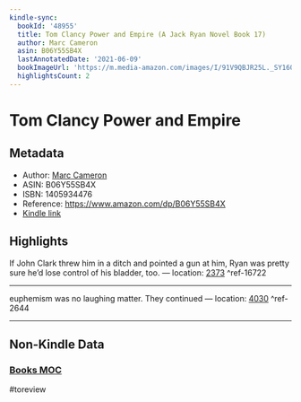```yaml
---
kindle-sync:
  bookId: '48955'
  title: Tom Clancy Power and Empire (A Jack Ryan Novel Book 17)
  author: Marc Cameron
  asin: B06Y55SB4X
  lastAnnotatedDate: '2021-06-09'
  bookImageUrl: 'https://m.media-amazon.com/images/I/91V9QBJR25L._SY160.jpg'
  highlightsCount: 2
---
```

# Tom Clancy Power and Empire
## Metadata
* Author: [Marc Cameron](https://www.amazon.comundefined)
* ASIN: B06Y55SB4X
* ISBN: 1405934476
* Reference: https://www.amazon.com/dp/B06Y55SB4X
* [Kindle link](kindle://book?action=open&asin=B06Y55SB4X)

## Highlights
If John Clark threw him in a ditch and pointed a gun at him, Ryan was pretty sure he’d lose control of his bladder, too. — location: [2373](kindle://book?action=open&asin=B06Y55SB4X&location=2373) ^ref-16722

---
euphemism was no laughing matter. They continued — location: [4030](kindle://book?action=open&asin=B06Y55SB4X&location=4030) ^ref-2644

---
## Non-Kindle Data
### [Books MOC](Books%20MOC.md)
#toreview
